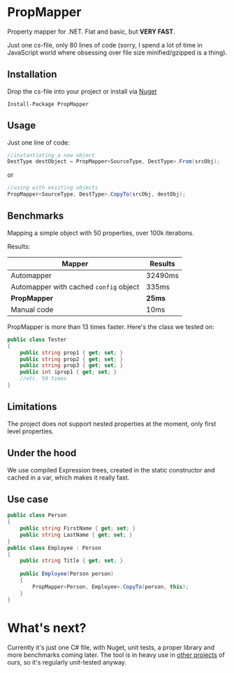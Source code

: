 # PropMapper

Property mapper for .NET. Flat and basic, but **VERY FAST**.

Just one cs-file, only 80 lines of code (sorry, I spend a lot of time in JavaScript world where obsessing over file size minified/gzipped is a thing).

## Installation

Drop the cs-file into your project or install via [Nuget](https://www.nuget.org/packages/PropMapper/)

`Install-Package PropMapper`

## Usage

Just one line of code:

```cs
//instantiating a new object
DestType destObject = PropMapper<SourceType, DestType>.From(srcObj);
```

or

```cs
//using with existing objects
PropMapper<SourceType, DestType>.CopyTo(srcObj, destObj);
```

## Benchmarks

Mapping a simple object with 50 properties, over 100k iterations.

Results:

| Mapper  | Results |
| ------------- | ------------- |
| Automapper   | 32490ms  |
| Automapper with cached `config` object | 335ms  |
| **PropMapper**   | **25ms**  |
| Manual code  | 10ms  |

PropMapper is more than 13 times faster. Here's the class we tested on:

```cs
public class Tester
{
	public string prop1 { get; set; }
	public string prop2 { get; set; }
	public string prop3 { get; set; }
	public int iprop1 { get; set; }
	//etc. 50 times
}
```

## Limitations 

The project does not support nested properties at the moment, only first level properties.

## Under the hood

We use compiled Expression trees, created in the static constructor and cached in a var, which makes it really fast.

## Use case

```cs
public class Person
{
	public string FirstName { get; set; }
	public string LastName { get; set; }
}
public class Employee : Person
{
	public string Title { get; set; }
	
	public Employee(Person person)
	{
		PropMapper<Person, Employee>.CopyTo(person, this);
	}
}
```

# What's next?

Currently it's just one C# file, with Nuget, unit tests, a proper library and more benchmarks coming later. The tool is in heavy use in [other projects](https://www.jitbit.com/) of ours, so it's regularly unit-tested anyway.
